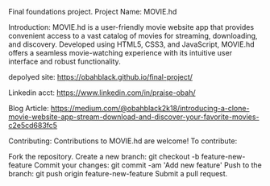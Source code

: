 Final foundations project.
Project Name: MOVIE.hd

Introduction:
MOVIE.hd is a user-friendly movie website app that provides convenient access to a vast catalog of movies for streaming, downloading, and discovery. Developed using HTML5, CSS3, and JavaScript, MOVIE.hd offers a seamless movie-watching experience with its intuitive user interface and robust functionality.

depolyed site: 
https://obahblack.github.io/final-project/

Linkedin acct: 
https://www.linkedin.com/in/praise-obah/

Blog Article:
https://medium.com/@obahblack2k18/introducing-a-clone-movie-website-app-stream-download-and-discover-your-favorite-movies-c2e5cd683fc5

Contributing:
Contributions to MOVIE.hd are welcome! To contribute:

Fork the repository.
Create a new branch: git checkout -b feature-new-feature
Commit your changes: git commit -am 'Add new feature'
Push to the branch: git push origin feature-new-feature
Submit a pull request.
